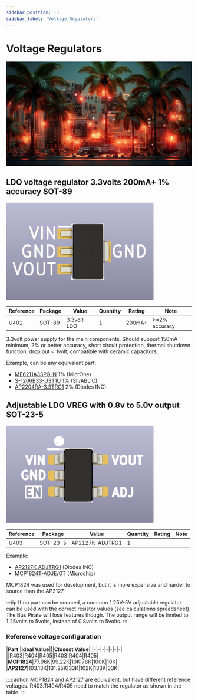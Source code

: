 ```yaml
---
sidebar_position: 15
sidebar_label: 'Voltage Regulators'
---
```


# Voltage Regulators

![](./img/vreg.jpg)

## LDO voltage regulator 3.3volts 200mA+ 1% accuracy SOT-89

![](./img/sot89-ldo-400.png)

|**Reference**|**Package**|**Value**|**Quantity**|**Rating**|**Note**|
|-|-|-|-|-|-|
|U401  |SOT-89|3.3volt LDO  |1|200mA+  |\>=2% accuracy|

3.3volt power supply for the main components. Should support 150mA minimum, 2% or better accuracy, short circuit protection, thermal shutdown function, drop out < 1volt, compatible with ceramic capacitors.

Example, can be any equivalent part:

*   [ME6211A33PG-N](https://item.szlcsc.com/236113.html) 1% (MicrOne)
*   [S-1206B33-U3T1U](https://item.szlcsc.com/166530.html) 1% (SII/ABLIC)
*   [AP2204RA-3.3TRG1](https://item.szlcsc.com/162965.html) 2% (Diodes INC)

## Adjustable LDO VREG with 0.8v to 5.0v output SOT-23-5

![v](./img/mcp1824-400.png "v")

|**Reference**|**Package**|**Value**|**Quantity**|**Rating**|**Note**|
|-|-|-|-|-|-|
|U403  |SOT-23-5|AP2127K-ADJTRG1|1  ||  

Example:

*   [AP2127K-ADJTRG1](https://item.szlcsc.com/97547.html "AP2127K-ADJTRG1 ") (Diodes INC)
*   [MCP1824T-ADJE/OT](https://item.szlcsc.com/157049.html "MCP1824T-ADJE/OT ") (Microchip)

MCP1824 was used for development, but it is more expensive and harder to source than the AP2127.

:::tip
If no part can be sourced, a common 1.25V-5V adjustable regulator can be used with the correct resistor values (see calculations spreadsheet). The Bus Pirate will lose features though. The output range will be limited to 1.25volts to 5volts, instead of 0.8volts to 5volts.
:::

### Reference voltage configuration

|**Part**  |**Ideal Value**|||**Closest Value**|
|-|-|-|-|-|-|-|
||R403|R404|R405|R403|R404|R405|
|**MCP1824**|77.96K|99.22K|10K|78K|100K|10K|
|**AP2127**|103.13K|131.25K|33K|102K|133K|33K|

:::caution
MCP1824 and AP2127 are equivalent, but have different reference voltages. R403/R404/R405 need to match the regulator as shown in the table.
:::
